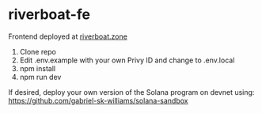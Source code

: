 # riverboat-fe
Frontend deployed at [riverboat.zone](https://riverboat.zone/)

1) Clone repo
2) Edit .env.example with your own Privy ID and change to .env.local
3) npm install
4) npm run dev

If desired, deploy your own version of the Solana program on devnet using: https://github.com/gabriel-sk-williams/solana-sandbox
